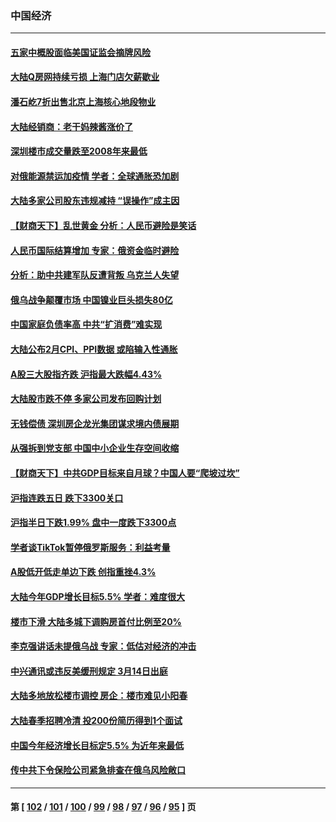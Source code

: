 ### 中国经济
---
#### [五家中概股面临美国证监会摘牌风险](../../pages/ncid283/n13638320.md) 
#### [大陆Q房网持续亏损 上海门店欠薪歇业](../../pages/ncid283/n13637826.md) 
#### [潘石屹7折出售北京上海核心地段物业](../../pages/ncid283/n13636465.md) 
#### [大陆经销商：老干妈辣酱涨价了](../../pages/ncid283/n13636089.md) 
#### [深圳楼市成交量跌至2008年来最低](../../pages/ncid283/n13635209.md) 
#### [对俄能源禁运加疫情 学者：全球通胀恐加剧](../../pages/ncid283/n13635972.md) 
#### [大陆多家公司股东违规减持 “误操作”成主因](../../pages/ncid283/n13634945.md) 
#### [【财商天下】乱世黄金 分析：人民币避险是笑话](../../pages/ncid283/n13634317.md) 
#### [人民币国际结算增加 专家：俄资金临时避险](../../pages/ncid283/n13634676.md) 
#### [分析：助中共建军队反遭背叛 乌克兰人失望](../../pages/ncid283/n13634391.md) 
#### [俄乌战争颠覆市场 中国镍业巨头损失80亿](../../pages/ncid283/n13634310.md) 
#### [中国家庭负债率高 中共“扩消费”难实现](../../pages/ncid283/n13634124.md) 
#### [大陆公布2月CPI、PPI数据 或陷输入性通胀](../../pages/ncid283/n13633282.md) 
#### [A股三大股指齐跌 沪指最大跌幅4.43%](../../pages/ncid283/n13633016.md) 
#### [大陆股市跌不停 多家公司发布回购计划](../../pages/ncid283/n13632351.md) 
#### [无钱偿债 深圳房企龙光集团谋求境内债展期](../../pages/ncid283/n13631769.md) 
#### [从强拆到党支部 中国中小企业生存空间收缩](../../pages/ncid283/n13631574.md) 
#### [【财商天下】中共GDP目标来自月球？中国人要“爬坡过坎”](../../pages/ncid283/n13631356.md) 
#### [沪指连跌五日 跌下3300关口](../../pages/ncid283/n13630144.md) 
#### [沪指半日下跌1.99% 盘中一度跌下3300点](../../pages/ncid283/n13629947.md) 
#### [学者谈TikTok暂停俄罗斯服务：利益考量](../../pages/ncid283/n13629798.md) 
#### [A股低开低走单边下跌 创指重挫4.3%](../../pages/ncid283/n13627927.md) 
#### [大陆今年GDP增长目标5.5% 学者：难度很大](../../pages/ncid283/n13627365.md) 
#### [楼市下滑 大陆多城下调购房首付比例至20%](../../pages/ncid283/n13626882.md) 
#### [李克强讲话未提俄乌战 专家：低估对经济的冲击](../../pages/ncid283/n13626641.md) 
#### [中兴通讯或违反美缓刑规定 3月14日出庭](../../pages/ncid283/n13624582.md) 
#### [大陆多地放松楼市调控 房企：楼市难见小阳春](../../pages/ncid283/n13623803.md) 
#### [大陆春季招聘冷清 投200份简历得到1个面试](../../pages/ncid283/n13623354.md) 
#### [中国今年经济增长目标定5.5% 为近年来最低](../../pages/ncid283/n13623384.md) 
#### [传中共下令保险公司紧急排查在俄乌风险敞口](../../pages/ncid283/n13623140.md) 

---
#### 第 [ [102](./102.md) / [101](./101.md) / [100](./100.md) / [99](./99.md) / [98](./98.md) / [97](./97.md) / [96](./96.md) / [95](./95.md) ] 页
